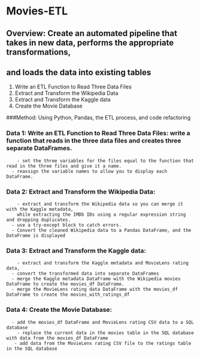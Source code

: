 # Movies-ETL

## Overview: Create an automated pipeline that takes in new data, performs the appropriate transformations, 
## and loads the data into existing tables
  1. Write an ETL Function to Read Three Data Files 
  2. Extract and Transform the Wikipedia Data
  3. Extract and Transform the Kaggle data
  4. Create the Movie Database

 ###Method: Using Python, Pandas, the ETL process, and code refactoring

  ### Data 1: Write an ETL Function to Read Three Data Files: write a function that reads in the three data files and creates three separate DataFrames.
    	- set the three variables for the files equal to the function that read in the three files and give it a name. 
      - reassign the variable names to allow you to display each DataFrame.    		
    
  ### Data 2: Extract and Transform the Wikipedia Data:
    	- extract and transform the Wikipedia data so you can merge it with the Kaggle metadata, 
        while extracting the IMDb IDs using a regular expression string and dropping duplicates.
      - use a try-except block to catch errors.
      - Convert the cleaned Wikipedia data to a Pandas DataFrame, and the DataFrame is displayed
 
  ### Data 3: Extract and Transform the Kaggle data: 
    	- extract and transform the Kaggle metadata and MovieLens rating data, 
      - convert the transformed data into separate DataFrames
      - merge the Kaggle metadata DataFrame with the Wikipedia movies DataFrame to create the movies_df DataFrame.
      - merge the MovieLens rating data DataFrame with the movies_df DataFrame to create the movies_with_ratings_df

  ### Data 4: Create the Movie Database:
      - add the movies_df DataFrame and MovieLens rating CSV data to a SQL database
    	- replace the current data in the movies table in the SQL database with data from the movies_df DataFrame 
       - add data from the MovieLens rating CSV file to the ratings table in the SQL database
